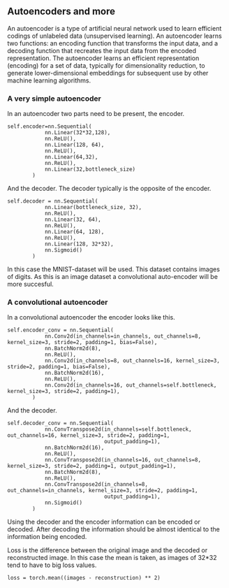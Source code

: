 ## Autoencoders and more

An autoencoder is a type of artificial neural network used to learn efficient codings of unlabeled data (unsupervised learning). An autoencoder learns two functions: an encoding function that transforms the input data, and a decoding function that recreates the input data from the encoded representation. The autoencoder learns an efficient representation (encoding) for a set of data, typically for dimensionality reduction, to generate lower-dimensional embeddings for subsequent use by other machine learning algorithms.

### A very simple autoencoder

In an autoencoder two parts need to be present, the encoder.
```
self.encoder=nn.Sequential(
            nn.Linear(32*32,128),
            nn.ReLU(),
            nn.Linear(128, 64),
            nn.ReLU(),
            nn.Linear(64,32),
            nn.ReLU(),
            nn.Linear(32,bottleneck_size)
        )
```

And the decoder. The decoder typically is the opposite of the encoder.

```
self.decoder = nn.Sequential(
            nn.Linear(bottleneck_size, 32),
            nn.ReLU(),
            nn.Linear(32, 64),
            nn.ReLU(),
            nn.Linear(64, 128),
            nn.ReLU(),
            nn.Linear(128, 32*32),
            nn.Sigmoid()
        )
```

In this case the MNIST-dataset will be used. This dataset contains images of digits. As this is an image dataset a convolutional auto-encoder will be more succesful.

### A convolutional autoencoder

In a convolutional autoencoder the encoder looks like this.

```
self.encoder_conv = nn.Sequential(
            nn.Conv2d(in_channels=in_channels, out_channels=8, kernel_size=3, stride=2, padding=1, bias=False),
            nn.BatchNorm2d(8),
            nn.ReLU(),
            nn.Conv2d(in_channels=8, out_channels=16, kernel_size=3, stride=2, padding=1, bias=False),
            nn.BatchNorm2d(16),
            nn.ReLU(),
            nn.Conv2d(in_channels=16, out_channels=self.bottleneck, kernel_size=3, stride=2, padding=1),
        )
```

And the decoder.

```
self.decoder_conv = nn.Sequential(
            nn.ConvTranspose2d(in_channels=self.bottleneck, out_channels=16, kernel_size=3, stride=2, padding=1,
                               output_padding=1),
            nn.BatchNorm2d(16),
            nn.ReLU(),
            nn.ConvTranspose2d(in_channels=16, out_channels=8, kernel_size=3, stride=2, padding=1, output_padding=1),
            nn.BatchNorm2d(8),
            nn.ReLU(),
            nn.ConvTranspose2d(in_channels=8, out_channels=in_channels, kernel_size=3, stride=2, padding=1,
                               output_padding=1),
            nn.Sigmoid()
        )
```

Using the decoder and the encoder information can be encoded or decoded. After decoding the information should be almost identical to the information being encoded.

Loss is the difference between the original image and the decoded or reconstructed image. In this case the mean is taken, as images of 32*32 tend to have to big loss values.

```loss = torch.mean((images - reconstruction) ** 2)```

### 






